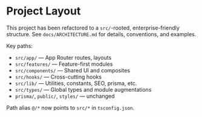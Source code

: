 # Project Layout

This project has been refactored to a `src/`-rooted, enterprise-friendly structure. See `docs/ARCHITECTURE.md` for details, conventions, and examples.

Key paths:
- `src/app/` — App Router routes, layouts
- `src/features/` — Feature-first modules
- `src/components/` — Shared UI and composites
- `src/hooks/` — Cross-cutting hooks
- `src/lib/` — Utilities, constants, SEO, prisma, etc.
- `src/types/` — Global types and module augmentations
- `prisma/`, `public/`, `styles/` — unchanged

Path alias `@/*` now points to `src/*` in `tsconfig.json`.
